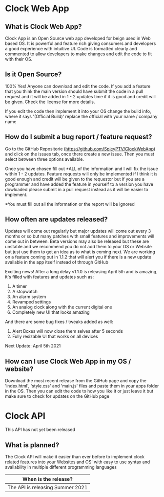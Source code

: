 # Clock Web App

## What is Clock Web App?

Clock App is an Open Source web app developed for beign used in Web based OS. It is powerful and feature rich giving consumers and developers a good experience with intuitive UI. Code is formatted clearly and commented to allow developers to make changes and edit the code to fit with their OS.

## Is it Open Source?

100% Yes! Anyone can download and edit the code. If you add a feature that you think the main version should have submit the code in a pull request and it will be added in 1 - 2 updates time if it is good and credit will be given. Check the license for more details.

If you edit the code then implement it into your OS change the build info, where it says '(Official Build)' replace the official with your name / company name 

## How do I submit a bug report / feature request?

Go to the GitHub Repositorie (https://github.com/SpicyPTV/ClockWebApp) and click on the issues tab, once there create a new issue. Then you must select between three options available.

Once you have chosen fill out *ALL of the information and I will fix the issue within 1 - 2 updates. Feature requests will only be implemented if I think it is good enough and credit will be given to the requestor but if you are a programmer and have added the feature in yourself to a version you have dowloaded please submit in a pull request instead as it will be easier to implement.

*You must fill out all the information or the report will be ignored

## How often are updates released?

Updates will come out regularly but major updates will come out every 3 months or so but many patches with small features and improvements will come out in between. Beta versions may also be released but these are unstable and we recommend you do not add them to your OS or Website but just use them to get an idea as to what is coming next. We are working on a feature coming out in 1.1.2 that will alert you if there is a new update available in the app itself instead of through GitHub

Exciting news! After a long delay v1.1.0 is releasing April 5th and is amazing, it's filled with features and updates such as:
1. A timer
2. A stopwatch
3. An alarm system
4. Revamped settings
5. An analog clock along with the current digital one
6. Completely new UI that looks amazing

And there are some bug fixes / tweaks added as well:

1. Alert Boxes will now close them selves after 5 seconds
2. Fully resizable UI that works on all devices

Next Update: April 5th 2021

## How can I use Clock Web App in my OS / website?

Download the most recent release from the GitHub page and copy the 'index.html', 'style.css' and 'main.js' files and paste them in your apps folder in the OS. Then you can edit the code to how you like it or just leave it but make sure to check for updates on the GitHub page

# Clock API

This API has not yet been released

## What is planned? 

The Clock API will make it easier than ever before to implement clock related features into your Websites and OS' with easy to use syntax and availability in multiple different programming languages

| When is the release?             |
| ----------------------------------
| The API is releasing Summer 2021 |
